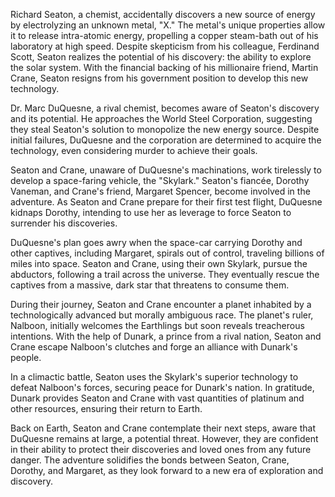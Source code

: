 Richard Seaton, a chemist, accidentally discovers a new source of energy by electrolyzing an unknown metal, "X." The metal's unique properties allow it to release intra-atomic energy, propelling a copper steam-bath out of his laboratory at high speed. Despite skepticism from his colleague, Ferdinand Scott, Seaton realizes the potential of his discovery: the ability to explore the solar system. With the financial backing of his millionaire friend, Martin Crane, Seaton resigns from his government position to develop this new technology.

Dr. Marc DuQuesne, a rival chemist, becomes aware of Seaton's discovery and its potential. He approaches the World Steel Corporation, suggesting they steal Seaton's solution to monopolize the new energy source. Despite initial failures, DuQuesne and the corporation are determined to acquire the technology, even considering murder to achieve their goals.

Seaton and Crane, unaware of DuQuesne's machinations, work tirelessly to develop a space-faring vehicle, the "Skylark." Seaton's fiancée, Dorothy Vaneman, and Crane's friend, Margaret Spencer, become involved in the adventure. As Seaton and Crane prepare for their first test flight, DuQuesne kidnaps Dorothy, intending to use her as leverage to force Seaton to surrender his discoveries.

DuQuesne's plan goes awry when the space-car carrying Dorothy and other captives, including Margaret, spirals out of control, traveling billions of miles into space. Seaton and Crane, using their own Skylark, pursue the abductors, following a trail across the universe. They eventually rescue the captives from a massive, dark star that threatens to consume them.

During their journey, Seaton and Crane encounter a planet inhabited by a technologically advanced but morally ambiguous race. The planet's ruler, Nalboon, initially welcomes the Earthlings but soon reveals treacherous intentions. With the help of Dunark, a prince from a rival nation, Seaton and Crane escape Nalboon's clutches and forge an alliance with Dunark's people.

In a climactic battle, Seaton uses the Skylark's superior technology to defeat Nalboon's forces, securing peace for Dunark's nation. In gratitude, Dunark provides Seaton and Crane with vast quantities of platinum and other resources, ensuring their return to Earth.

Back on Earth, Seaton and Crane contemplate their next steps, aware that DuQuesne remains at large, a potential threat. However, they are confident in their ability to protect their discoveries and loved ones from any future danger. The adventure solidifies the bonds between Seaton, Crane, Dorothy, and Margaret, as they look forward to a new era of exploration and discovery.